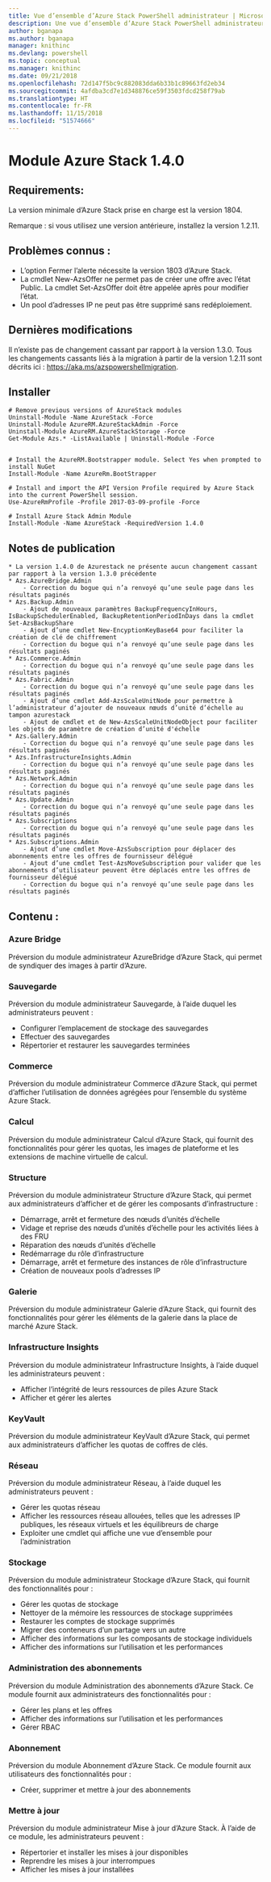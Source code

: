 ```yaml
---
title: Vue d’ensemble d’Azure Stack PowerShell administrateur | Microsoft Docs
description: Une vue d’ensemble d’Azure Stack PowerShell administrateur avec des instructions sur les procédures d’installation et de configuration.
author: bganapa
ms.author: bganapa
manager: knithinc
ms.devlang: powershell
ms.topic: conceptual
ms.manager: knithinc
ms.date: 09/21/2018
ms.openlocfilehash: 72d147f5bc9c882083dda6b33b1c89663fd2eb34
ms.sourcegitcommit: 4afdba3cd7e1d348876ce59f3503fdcd258f79ab
ms.translationtype: HT
ms.contentlocale: fr-FR
ms.lasthandoff: 11/15/2018
ms.locfileid: "51574666"
---
```

# <a name="azure-stack-module-140"></a>Module Azure Stack 1.4.0

## <a name="requirements"></a>Requirements:
La version minimale d’Azure Stack prise en charge est la version 1804.

Remarque : si vous utilisez une version antérieure, installez la version 1.2.11.

## <a name="known-issues"></a>Problèmes connus :

- L’option Fermer l’alerte nécessite la version 1803 d’Azure Stack.
- La cmdlet New-AzsOffer ne permet pas de créer une offre avec l’état Public. La cmdlet Set-AzsOffer doit être appelée après pour modifier l’état.
- Un pool d’adresses IP ne peut pas être supprimé sans redéploiement.

## <a name="breaking-changes"></a>Dernières modifications
Il n’existe pas de changement cassant par rapport à la version 1.3.0. Tous les changements cassants liés à la migration à partir de la version 1.2.11 sont décrits ici : https://aka.ms/azspowershellmigration.

## <a name="install"></a>Installer
```
# Remove previous versions of AzureStack modules
Uninstall-Module -Name AzureStack -Force 
Uninstall-Module AzureRM.AzureStackAdmin -Force
Uninstall-Module AzureRM.AzureStackStorage -Force
Get-Module Azs.* -ListAvailable | Uninstall-Module -Force


# Install the AzureRM.Bootstrapper module. Select Yes when prompted to install NuGet
Install-Module -Name AzureRm.BootStrapper

# Install and import the API Version Profile required by Azure Stack into the current PowerShell session.
Use-AzureRmProfile -Profile 2017-03-09-profile -Force

# Install Azure Stack Admin Module
Install-Module -Name AzureStack -RequiredVersion 1.4.0
```
## <a name="release-notes"></a>Notes de publication
    * La version 1.4.0 de Azurestack ne présente aucun changement cassant par rapport à la version 1.3.0 précédente
    * Azs.AzureBridge.Admin
        - Correction du bogue qui n’a renvoyé qu’une seule page dans les résultats paginés
    * Azs.Backup.Admin
        - Ajout de nouveaux paramètres BackupFrequencyInHours, IsBackupSchedulerEnabled, BackupRetentionPeriodInDays dans la cmdlet Set-AzsBackupShare
        - Ajout d’une cmdlet New-EncyptionKeyBase64 pour faciliter la création de clé de chiffrement
        - Correction du bogue qui n’a renvoyé qu’une seule page dans les résultats paginés
    * Azs.Commerce.Admin
        - Correction du bogue qui n’a renvoyé qu’une seule page dans les résultats paginés
    * Azs.Fabric.Admin
        - Correction du bogue qui n’a renvoyé qu’une seule page dans les résultats paginés
        - Ajout d’une cmdlet Add-AzsScaleUnitNode pour permettre à l’administrateur d’ajouter de nouveaux nœuds d’unité d’échelle au tampon azurestack
        - Ajout de cmdlet et de New-AzsScaleUnitNodeObject pour faciliter les objets de paramètre de création d’unité d'échelle
    * Azs.Gallery.Admin
        - Correction du bogue qui n’a renvoyé qu’une seule page dans les résultats paginés
    * Azs.InfrastructureInsights.Admin
        - Correction du bogue qui n’a renvoyé qu’une seule page dans les résultats paginés
    * Azs.Network.Admin
        - Correction du bogue qui n’a renvoyé qu’une seule page dans les résultats paginés
    * Azs.Update.Admin
        - Correction du bogue qui n’a renvoyé qu’une seule page dans les résultats paginés
    * Azs.Subscriptions
        - Correction du bogue qui n’a renvoyé qu’une seule page dans les résultats paginés
    * Azs.Subscriptions.Admin
        - Ajout d’une cmdlet Move-AzsSubscription pour déplacer des abonnements entre les offres de fournisseur délégué
        - Ajout d’une cmdlet Test-AzsMoveSubscription pour valider que les abonnements d’utilisateur peuvent être déplacés entre les offres de fournisseur délégué
        - Correction du bogue qui n’a renvoyé qu’une seule page dans les résultats paginés

## <a name="content"></a>Contenu :
### <a name="azure-bridge"></a>Azure Bridge
Préversion du module administrateur AzureBridge d’Azure Stack, qui permet de syndiquer des images à partir d’Azure.

### <a name="backup"></a>Sauvegarde
Préversion du module administrateur Sauvegarde, à l’aide duquel les administrateurs peuvent :
- Configurer l’emplacement de stockage des sauvegardes
- Effectuer des sauvegardes
- Répertorier et restaurer les sauvegardes terminées

### <a name="commerce"></a>Commerce
Préversion du module administrateur Commerce d’Azure Stack, qui permet d’afficher l’utilisation de données agrégées pour l’ensemble du système Azure Stack.

### <a name="compute"></a>Calcul
Préversion du module administrateur Calcul d’Azure Stack, qui fournit des fonctionnalités pour gérer les quotas, les images de plateforme et les extensions de machine virtuelle de calcul.

### <a name="fabric"></a>Structure
Préversion du module administrateur Structure d’Azure Stack, qui permet aux administrateurs d’afficher et de gérer les composants d’infrastructure :
- Démarrage, arrêt et fermeture des nœuds d’unités d’échelle
- Vidage et reprise des nœuds d’unités d’échelle pour les activités liées à des FRU
- Réparation des nœuds d’unités d’échelle
- Redémarrage du rôle d’infrastructure
- Démarrage, arrêt et fermeture des instances de rôle d’infrastructure
- Création de nouveaux pools d’adresses IP

### <a name="gallery"></a>Galerie
Préversion du module administrateur Galerie d’Azure Stack, qui fournit des fonctionnalités pour gérer les éléments de la galerie dans la place de marché Azure Stack.

### <a name="infrastructure-insights"></a>Infrastructure Insights
Préversion du module administrateur Infrastructure Insights, à l’aide duquel les administrateurs peuvent :
- Afficher l’intégrité de leurs ressources de piles Azure Stack
- Afficher et gérer les alertes

### <a name="keyvault"></a>KeyVault
Préversion du module administrateur KeyVault d’Azure Stack, qui permet aux administrateurs d’afficher les quotas de coffres de clés.

### <a name="network"></a>Réseau
Préversion du module administrateur Réseau, à l’aide duquel les administrateurs peuvent :
- Gérer les quotas réseau
- Afficher les ressources réseau allouées, telles que les adresses IP publiques, les réseaux virtuels et les équilibreurs de charge
- Exploiter une cmdlet qui affiche une vue d’ensemble pour l’administration

### <a name="storage"></a>Stockage
Préversion du module administrateur Stockage d’Azure Stack,  qui fournit des fonctionnalités pour :
- Gérer les quotas de stockage
- Nettoyer de la mémoire les ressources de stockage supprimées
- Restaurer les comptes de stockage supprimés
- Migrer des conteneurs d’un partage vers un autre
- Afficher des informations sur les composants de stockage individuels
- Afficher des informations sur l’utilisation et les performances

### <a name="subscription-admin"></a>Administration des abonnements
Préversion du module Administration des abonnements d’Azure Stack.  Ce module fournit aux administrateurs des fonctionnalités pour :
- Gérer les plans et les offres
- Afficher des informations sur l’utilisation et les performances
- Gérer RBAC

### <a name="subscription"></a>Abonnement
Préversion du module Abonnement d’Azure Stack.  Ce module fournit aux utilisateurs des fonctionnalités pour :
- Créer, supprimer et mettre à jour des abonnements

### <a name="update"></a>Mettre à jour
Préversion du module administrateur Mise à jour d’Azure Stack.  À l’aide de ce module, les administrateurs peuvent :
- Répertorier et installer les mises à jour disponibles
- Reprendre les mises à jour interrompues
- Afficher les mises à jour installées
